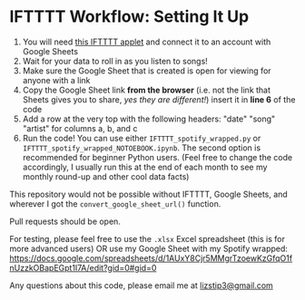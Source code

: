 # IFTTTT Workflow: Setting It Up
1. You will need [this IFTTTT applet](https://ifttt.com/applets/nin7BxVm-keep-a-log-of-your-recently-played-tracks) and connect it to an account with Google Sheets
2. Wait for your data to roll in as you listen to songs!
3. Make sure the Google Sheet that is created is open for viewing for anyone with a link
4. Copy the Google Sheet link <b>from the browser</b> (i.e. not the link that Sheets gives you to share, <i>yes they are different!</i>) insert it in <b>line 6</b> of the code
5. Add a row at the very top with the following headers: "date" "song" "artist" for columns a, b, and c
6. Run the code! You can use either `IFTTTT_spotify_wrapped.py` or `IFTTTT_spotify_wrapped_NOTOEBOOK.ipynb`. The second option is recommended for beginner Python users. (Feel free to change the code accordingly, I usually run this at the end of each month to see my monthly round-up and other cool data facts)


This repository would not be possible without IFTTTT, Google Sheets, and wherever I got the `convert_google_sheet_url()` function.

Pull requests should be open. 


For testing, please feel free to use the `.xlsx` Excel spreadsheet (this is for more advanced users) OR use my Google Sheet with my Spotify wrapped: https://docs.google.com/spreadsheets/d/1AUxY8Cjr5MMgrTzoewKzGfqO1fnUzzkOBapEGpt1I7A/edit?gid=0#gid=0


Any questions about this code, please email me at <a href="mailto:lizstip3@gmail.com">lizstip3@gmail.com</a>
